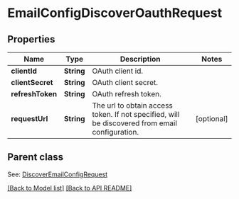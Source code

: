 
# EmailConfigDiscoverOauthRequest
## Properties
Name | Type | Description | Notes
------------ | ------------- | ------------- | -------------
**clientId** | **String** | OAuth client id.              | 
**clientSecret** | **String** | OAuth client secret.              | 
**refreshToken** | **String** | OAuth refresh token.              | 
**requestUrl** | **String** | The url to obtain access token. If not specified, will be discovered from email configuration.              |  [optional]


## Parent class

See: [DiscoverEmailConfigRequest](DiscoverEmailConfigRequest.md)

[[Back to Model list]](Models.md) [[Back to API README]](README.md)

